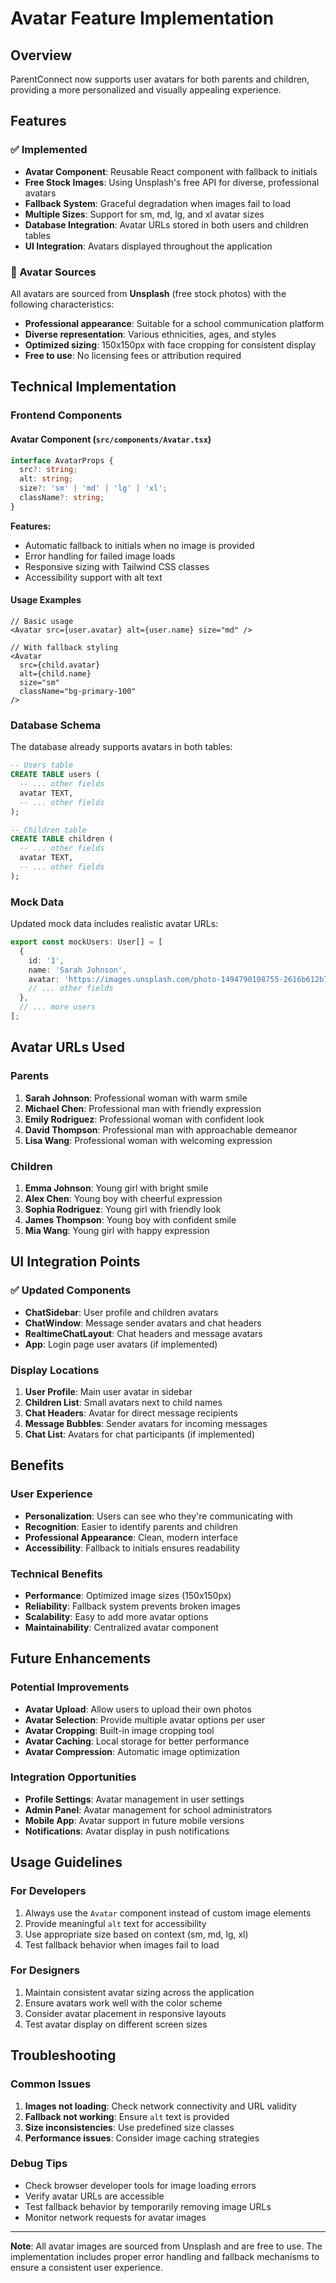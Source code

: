 # Avatar Feature Implementation

## Overview

ParentConnect now supports user avatars for both parents and children, providing a more personalized and visually appealing experience.

## Features

### ✅ Implemented
- **Avatar Component**: Reusable React component with fallback to initials
- **Free Stock Images**: Using Unsplash's free API for diverse, professional avatars
- **Fallback System**: Graceful degradation when images fail to load
- **Multiple Sizes**: Support for sm, md, lg, and xl avatar sizes
- **Database Integration**: Avatar URLs stored in both users and children tables
- **UI Integration**: Avatars displayed throughout the application

### 🎨 Avatar Sources
All avatars are sourced from **Unsplash** (free stock photos) with the following characteristics:
- **Professional appearance**: Suitable for a school communication platform
- **Diverse representation**: Various ethnicities, ages, and styles
- **Optimized sizing**: 150x150px with face cropping for consistent display
- **Free to use**: No licensing fees or attribution required

## Technical Implementation

### Frontend Components

#### Avatar Component (`src/components/Avatar.tsx`)
```typescript
interface AvatarProps {
  src?: string;
  alt: string;
  size?: 'sm' | 'md' | 'lg' | 'xl';
  className?: string;
}
```

**Features:**
- Automatic fallback to initials when no image is provided
- Error handling for failed image loads
- Responsive sizing with Tailwind CSS classes
- Accessibility support with alt text

#### Usage Examples
```tsx
// Basic usage
<Avatar src={user.avatar} alt={user.name} size="md" />

// With fallback styling
<Avatar 
  src={child.avatar} 
  alt={child.name} 
  size="sm" 
  className="bg-primary-100" 
/>
```

### Database Schema

The database already supports avatars in both tables:

```sql
-- Users table
CREATE TABLE users (
  -- ... other fields
  avatar TEXT,
  -- ... other fields
);

-- Children table  
CREATE TABLE children (
  -- ... other fields
  avatar TEXT,
  -- ... other fields
);
```

### Mock Data

Updated mock data includes realistic avatar URLs:

```typescript
export const mockUsers: User[] = [
  {
    id: '1',
    name: 'Sarah Johnson',
    avatar: 'https://images.unsplash.com/photo-1494790108755-2616b612b786?w=150&h=150&fit=crop&crop=face',
    // ... other fields
  },
  // ... more users
];
```

## Avatar URLs Used

### Parents
1. **Sarah Johnson**: Professional woman with warm smile
2. **Michael Chen**: Professional man with friendly expression  
3. **Emily Rodriguez**: Professional woman with confident look
4. **David Thompson**: Professional man with approachable demeanor
5. **Lisa Wang**: Professional woman with welcoming expression

### Children
1. **Emma Johnson**: Young girl with bright smile
2. **Alex Chen**: Young boy with cheerful expression
3. **Sophia Rodriguez**: Young girl with friendly look
4. **James Thompson**: Young boy with confident smile
5. **Mia Wang**: Young girl with happy expression

## UI Integration Points

### ✅ Updated Components
- **ChatSidebar**: User profile and children avatars
- **ChatWindow**: Message sender avatars and chat headers
- **RealtimeChatLayout**: Chat headers and message avatars
- **App**: Login page user avatars (if implemented)

### Display Locations
1. **User Profile**: Main user avatar in sidebar
2. **Children List**: Small avatars next to child names
3. **Chat Headers**: Avatar for direct message recipients
4. **Message Bubbles**: Sender avatars for incoming messages
5. **Chat List**: Avatars for chat participants (if implemented)

## Benefits

### User Experience
- **Personalization**: Users can see who they're communicating with
- **Recognition**: Easier to identify parents and children
- **Professional Appearance**: Clean, modern interface
- **Accessibility**: Fallback to initials ensures readability

### Technical Benefits
- **Performance**: Optimized image sizes (150x150px)
- **Reliability**: Fallback system prevents broken images
- **Scalability**: Easy to add more avatar options
- **Maintainability**: Centralized avatar component

## Future Enhancements

### Potential Improvements
- **Avatar Upload**: Allow users to upload their own photos
- **Avatar Selection**: Provide multiple avatar options per user
- **Avatar Cropping**: Built-in image cropping tool
- **Avatar Caching**: Local storage for better performance
- **Avatar Compression**: Automatic image optimization

### Integration Opportunities
- **Profile Settings**: Avatar management in user settings
- **Admin Panel**: Avatar management for school administrators
- **Mobile App**: Avatar support in future mobile versions
- **Notifications**: Avatar display in push notifications

## Usage Guidelines

### For Developers
1. Always use the `Avatar` component instead of custom image elements
2. Provide meaningful `alt` text for accessibility
3. Use appropriate size based on context (sm, md, lg, xl)
4. Test fallback behavior when images fail to load

### For Designers
1. Maintain consistent avatar sizing across the application
2. Ensure avatars work well with the color scheme
3. Consider avatar placement in responsive layouts
4. Test avatar display on different screen sizes

## Troubleshooting

### Common Issues
1. **Images not loading**: Check network connectivity and URL validity
2. **Fallback not working**: Ensure `alt` text is provided
3. **Size inconsistencies**: Use predefined size classes
4. **Performance issues**: Consider image caching strategies

### Debug Tips
- Check browser developer tools for image loading errors
- Verify avatar URLs are accessible
- Test fallback behavior by temporarily removing image URLs
- Monitor network requests for avatar images

---

**Note**: All avatar images are sourced from Unsplash and are free to use. The implementation includes proper error handling and fallback mechanisms to ensure a consistent user experience.
